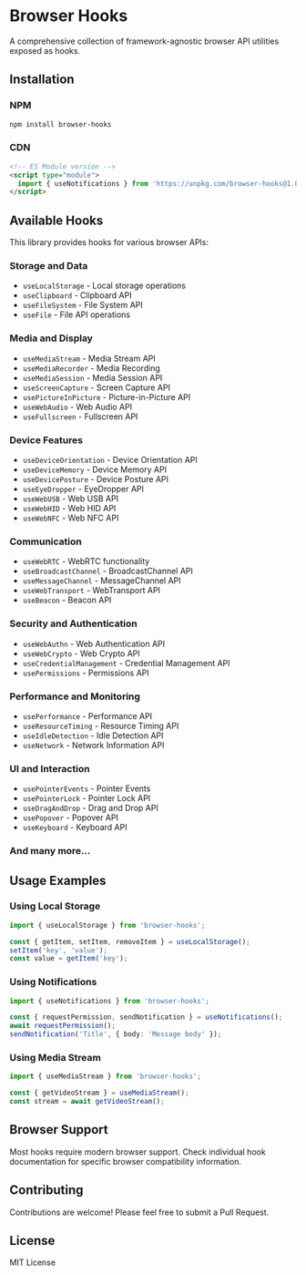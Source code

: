 # Browser Hooks

A comprehensive collection of framework-agnostic browser API utilities exposed as hooks.

## Installation

### NPM
```bash
npm install browser-hooks
```

### CDN
```html
<!-- ES Module version -->
<script type="module">
  import { useNotifications } from 'https://unpkg.com/browser-hooks@1.0.0/dist/browser-hooks.js';
</script>
```

## Available Hooks

This library provides hooks for various browser APIs:

### Storage and Data
- `useLocalStorage` - Local storage operations
- `useClipboard` - Clipboard API
- `useFileSystem` - File System API
- `useFile` - File API operations

### Media and Display
- `useMediaStream` - Media Stream API
- `useMediaRecorder` - Media Recording
- `useMediaSession` - Media Session API
- `useScreenCapture` - Screen Capture API
- `usePictureInPicture` - Picture-in-Picture API
- `useWebAudio` - Web Audio API
- `useFullscreen` - Fullscreen API

### Device Features
- `useDeviceOrientation` - Device Orientation API
- `useDeviceMemory` - Device Memory API
- `useDevicePosture` - Device Posture API
- `useEyeDropper` - EyeDropper API
- `useWebUSB` - Web USB API
- `useWebHID` - Web HID API
- `useWebNFC` - Web NFC API

### Communication
- `useWebRTC` - WebRTC functionality
- `useBroadcastChannel` - BroadcastChannel API
- `useMessageChannel` - MessageChannel API
- `useWebTransport` - WebTransport API
- `useBeacon` - Beacon API

### Security and Authentication
- `useWebAuthn` - Web Authentication API
- `useWebCrypto` - Web Crypto API
- `useCredentialManagement` - Credential Management API
- `usePermissions` - Permissions API

### Performance and Monitoring
- `usePerformance` - Performance API
- `useResourceTiming` - Resource Timing API
- `useIdleDetection` - Idle Detection API
- `useNetwork` - Network Information API

### UI and Interaction
- `usePointerEvents` - Pointer Events
- `usePointerLock` - Pointer Lock API
- `useDragAndDrop` - Drag and Drop API
- `usePopover` - Popover API
- `useKeyboard` - Keyboard API

### And many more...

## Usage Examples

### Using Local Storage
```typescript
import { useLocalStorage } from 'browser-hooks';

const { getItem, setItem, removeItem } = useLocalStorage();
setItem('key', 'value');
const value = getItem('key');
```

### Using Notifications
```typescript
import { useNotifications } from 'browser-hooks';

const { requestPermission, sendNotification } = useNotifications();
await requestPermission();
sendNotification('Title', { body: 'Message body' });
```

### Using Media Stream
```typescript
import { useMediaStream } from 'browser-hooks';

const { getVideoStream } = useMediaStream();
const stream = await getVideoStream();
```

## Browser Support

Most hooks require modern browser support. Check individual hook documentation for specific browser compatibility information.

## Contributing

Contributions are welcome! Please feel free to submit a Pull Request.

## License

MIT License
